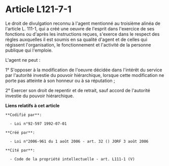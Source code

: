 # Article L121-7-1

Le droit de divulgation reconnu à l'agent mentionné au troisième alinéa de l'article L. 111-1, qui a créé une oeuvre de
l'esprit dans l'exercice de ses fonctions ou d'après les instructions reçues, s'exerce dans le respect des règles auxquelles
il est soumis en sa qualité d'agent et de celles qui régissent l'organisation, le fonctionnement et l'activité de la personne
publique qui l'emploie. 

L'agent ne peut : 

1° S'opposer à la modification de l'oeuvre décidée dans l'intérêt du service par l'autorité investie du pouvoir hiérarchique,
lorsque cette modification ne porte pas atteinte à son honneur ou à sa réputation ; 

2° Exercer son droit de repentir et de retrait, sauf accord de l'autorité investie du pouvoir hiérarchique.

**Liens relatifs à cet article**

	**Codifié par**:

	  - Loi n°92-597 1992-07-01

	**Créé par**:

	  - Loi n°2006-961 du 1 août 2006 - art. 32 () JORF 3 août 2006

	**Cité par**:

	  - Code de la propriété intellectuelle - art. L111-1 (V)
